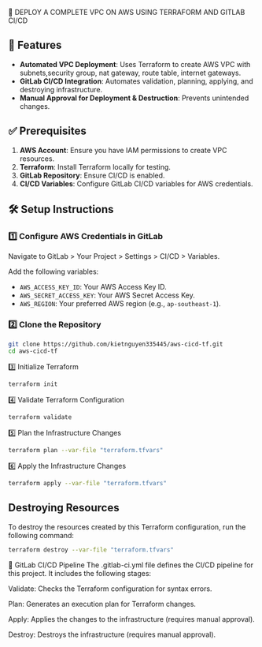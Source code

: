 🚀 DEPLOY A COMPLETE VPC ON AWS USING TERRAFORM AND GITLAB CI/CD

## 📌 Features

- **Automated VPC Deployment**: Uses Terraform to create AWS VPC with subnets,security group, nat gateway, route table, internet gateways.
- **GitLab CI/CD Integration**: Automates validation, planning, applying, and destroying infrastructure.
- **Manual Approval for Deployment & Destruction**: Prevents unintended changes.

## ✅ Prerequisites

1. **AWS Account**: Ensure you have IAM permissions to create VPC resources.
2. **Terraform**: Install Terraform locally for testing.
3. **GitLab Repository**: Ensure CI/CD is enabled.
4. **CI/CD Variables**: Configure GitLab CI/CD variables for AWS credentials.

## 🛠 Setup Instructions

### 1️⃣ Configure AWS Credentials in GitLab

Navigate to GitLab > Your Project > Settings > CI/CD > Variables.

Add the following variables:

- `AWS_ACCESS_KEY_ID`: Your AWS Access Key ID.
- `AWS_SECRET_ACCESS_KEY`: Your AWS Secret Access Key.
- `AWS_REGION`: Your preferred AWS region (e.g., `ap-southeast-1`).

### 2️⃣ Clone the Repository

```sh
git clone https://github.com/kietnguyen335445/aws-cicd-tf.git
cd aws-cicd-tf
```
3️⃣ Initialize Terraform
```sh
terraform init
```
4️⃣ Validate Terraform Configuration
```sh
terraform validate
```
5️⃣ Plan the Infrastructure Changes
```sh
terraform plan --var-file "terraform.tfvars"
```
6️⃣ Apply the Infrastructure Changes
```sh
terraform apply --var-file "terraform.tfvars"
```
## Destroying Resources

To destroy the resources created by this Terraform configuration, run the following command:

```bash
terraform destroy --var-file "terraform.tfvars"
```
📜 GitLab CI/CD Pipeline
The .gitlab-ci.yml file defines the CI/CD pipeline for this project. It includes the following stages:

Validate: Checks the Terraform configuration for syntax errors.

Plan: Generates an execution plan for Terraform changes.

Apply: Applies the changes to the infrastructure (requires manual approval).

Destroy: Destroys the infrastructure (requires manual approval).



























